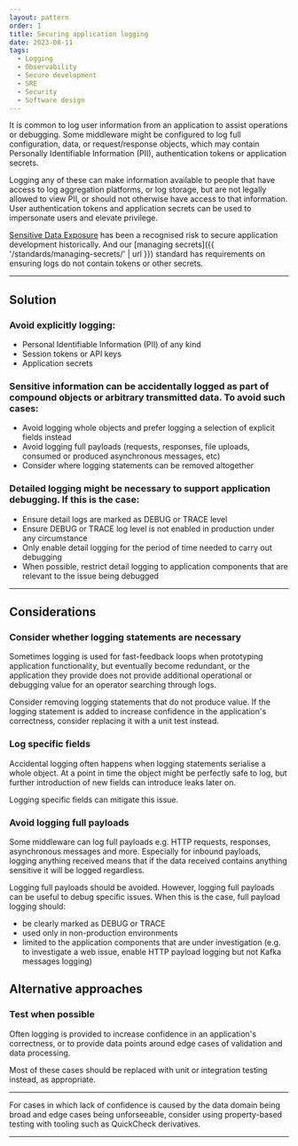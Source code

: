 ```yaml
---
layout: pattern
order: 1
title: Securing application logging
date: 2023-08-11
tags: 
  - Logging
  - Observability
  - Secure development
  - SRE
  - Security
  - Software design   
---
```


It is common to log user information from an application to assist operations or debugging. Some middleware might be configured to log full configuration, data, or request/response objects, which may contain Personally Identifiable Information (PII), authentication tokens or application secrets.

Logging any of these can make information available to people that have access to log aggregation platforms, or log storage, but are not legally allowed to view PII, or should not otherwise have access to that information. User authentication tokens and application secrets can be used to impersonate users and elevate privilege.

[Sensitive Data Exposure](https://owasp.org/www-project-top-ten/2017/A3_2017-Sensitive_Data_Exposure) has been a recognised risk to secure application development historically. And our [managing secrets]({{ '/standards/managing-secrets/' | url }}) standard has requirements on ensuring logs do not contain tokens or other secrets.

---

## Solution

### Avoid explicitly logging:

- Personal Identifiable Information (PII) of any kind
- Session tokens or API keys
- Application secrets

### Sensitive information can be accidentally logged as part of compound objects or arbitrary transmitted data. To avoid such cases:

- Avoid logging whole objects and prefer logging a selection of explicit fields instead
- Avoid logging full payloads (requests, responses, file uploads, consumed or produced asynchronous messages, etc)
- Consider where logging statements can be removed altogether

### Detailed logging might be necessary to support application debugging. If this is the case:

- Ensure detail logs are marked as DEBUG or TRACE level
- Ensure DEBUG or TRACE log level is not enabled in production under any circumstance
- Only enable detail logging for the period of time needed to carry out debugging
- When possible, restrict detail logging to application components that are relevant to the issue being debugged

---

## Considerations

### Consider whether logging statements are necessary
Sometimes logging is used for fast-feedback loops when prototyping application functionality, but eventually become redundant, or the application they provide does not provide additional operational or debugging value for an operator searching through logs.

Consider removing logging statements that do not produce value. If the logging statement is added to increase confidence in the application's correctness, consider replacing it with a unit test instead.

### Log specific fields

Accidental logging often happens when logging statements serialise a whole object. At a point in time the object might be perfectly safe to log, but further introduction of new fields can introduce leaks later on.

Logging specific fields can mitigate this issue.

### Avoid logging full payloads

Some middleware can log full payloads e.g. HTTP requests, responses, asynchronous messages and more. Especially for inbound payloads, logging anything received means that if the data received contains anything sensitive it will be logged regardless.

Logging full payloads should be avoided. However, logging full payloads can be useful to debug specific issues. When this is the case, full payload logging should:

- be clearly marked as DEBUG or TRACE
- used only in non-production environments
- limited to the application components that are under investigation (e.g. to investigate a web issue, enable HTTP payload logging but not Kafka messages logging)

## Alternative approaches

### Test when possible

Often logging is provided to increase confidence in an application's correctness, or to provide data points around edge cases of validation and data processing.

Most of these cases should be replaced with unit or integration testing instead, as appropriate.

---

For cases in which lack of confidence is caused by the data domain being broad and edge cases being unforseeable, consider using property-based testing with tooling such as QuickCheck derivatives.

---
